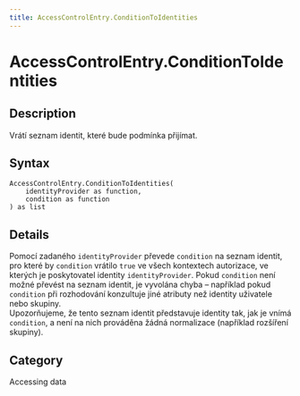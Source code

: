 ```yaml
---
title: AccessControlEntry.ConditionToIdentities
---
```


# AccessControlEntry.ConditionToIdentities


## Description

Vrátí seznam identit, které bude podmínka přijímat.


## Syntax

```powerquery
AccessControlEntry.ConditionToIdentities(
    identityProvider as function,
    condition as function
) as list
```


## Details

Pomocí zadaného <code>identityProvider</code> převede <code>condition</code> na seznam identit, pro které by <code>condition</code> vrátilo <code>true</code> ve všech kontextech autorizace, ve kterých je poskytovatel identity <code>identityProvider</code>. Pokud <code>condition</code> není možné převést na seznam identit, je vyvolána chyba – například pokud <code>condition</code> při rozhodování konzultuje jiné atributy než identity uživatele nebo skupiny.<br />    Upozorňujeme, že tento seznam identit představuje identity tak, jak je vnímá <code>condition</code>, a není na nich prováděna žádná normalizace (například rozšíření skupiny).<br />



## Category
Accessing data
